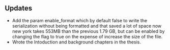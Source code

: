 ## Updates
- Add the param enable_format which by default false to write the serialization without being formatted and that saved a lot of space now new york takes 553MB than the previous 1.79 GB, but can be enabled by changing the flag to true on the expense of increase the size of the file.
- Wrote the Intoduction and background chapters in the thesis.


